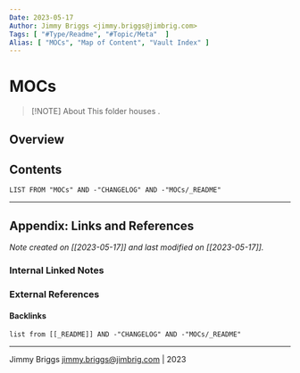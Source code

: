 ```yaml
---
Date: 2023-05-17
Author: Jimmy Briggs <jimmy.briggs@jimbrig.com>
Tags: [ "#Type/Readme", "#Topic/Meta"  ]
Alias: [ "MOCs", "Map of Content", "Vault Index" ]
---
```


# MOCs

> [!NOTE] About
> This folder houses .

## Overview

## Contents

```dataview
LIST FROM "MOCs" AND -"CHANGELOG" AND -"MOCs/_README"
```

***

## Appendix: Links and References

*Note created on [[2023-05-17]] and last modified on [[2023-05-17]].*

### Internal Linked Notes

### External References

#### Backlinks

```dataview
list from [[_README]] AND -"CHANGELOG" AND -"MOCs/_README"
```


***

Jimmy Briggs <jimmy.briggs@jimbrig.com> | 2023

